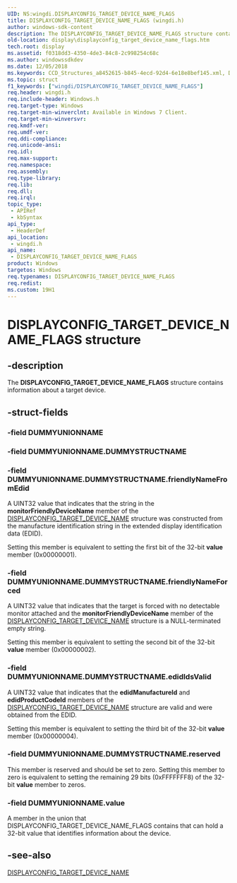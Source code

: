 ```yaml
---
UID: NS:wingdi.DISPLAYCONFIG_TARGET_DEVICE_NAME_FLAGS
title: DISPLAYCONFIG_TARGET_DEVICE_NAME_FLAGS (wingdi.h)
author: windows-sdk-content
description: The DISPLAYCONFIG_TARGET_DEVICE_NAME_FLAGS structure contains information about a target device.
old-location: display\displayconfig_target_device_name_flags.htm
tech.root: display
ms.assetid: f0318dd3-4350-4de3-84c8-2c998254c68c
ms.author: windowssdkdev
ms.date: 12/05/2018
ms.keywords: CCD_Structures_a8452615-b845-4ecd-92d4-6e18e8bef145.xml, DISPLAYCONFIG_TARGET_DEVICE_NAME_FLAGS, DISPLAYCONFIG_TARGET_DEVICE_NAME_FLAGS structure [Display Devices], display.displayconfig_target_device_name_flags, wingdi/DISPLAYCONFIG_TARGET_DEVICE_NAME_FLAGS
ms.topic: struct
f1_keywords: ["wingdi/DISPLAYCONFIG_TARGET_DEVICE_NAME_FLAGS"]
req.header: wingdi.h
req.include-header: Windows.h
req.target-type: Windows
req.target-min-winverclnt: Available in Windows 7 Client.
req.target-min-winversvr: 
req.kmdf-ver: 
req.umdf-ver: 
req.ddi-compliance: 
req.unicode-ansi: 
req.idl: 
req.max-support: 
req.namespace: 
req.assembly: 
req.type-library: 
req.lib: 
req.dll: 
req.irql: 
topic_type:
 - APIRef
 - kbSyntax
api_type:
 - HeaderDef
api_location:
 - wingdi.h
api_name:
 - DISPLAYCONFIG_TARGET_DEVICE_NAME_FLAGS
product: Windows
targetos: Windows
req.typenames: DISPLAYCONFIG_TARGET_DEVICE_NAME_FLAGS
req.redist: 
ms.custom: 19H1
---
```


# DISPLAYCONFIG_TARGET_DEVICE_NAME_FLAGS structure


## -description


The <b>DISPLAYCONFIG_TARGET_DEVICE_NAME_FLAGS</b> structure contains information about a target device.


## -struct-fields




### -field DUMMYUNIONNAME

 


### -field DUMMYUNIONNAME.DUMMYSTRUCTNAME

 


### -field DUMMYUNIONNAME.DUMMYSTRUCTNAME.friendlyNameFromEdid

A UINT32 value that indicates that the string in the <b>monitorFriendlyDeviceName</b> member of the <a href="https://docs.microsoft.com/windows/desktop/api/wingdi/ns-wingdi-displayconfig_target_device_name">DISPLAYCONFIG_TARGET_DEVICE_NAME</a> structure was constructed from the manufacture identification string in the extended display identification data (EDID).

Setting this member is equivalent to setting the first bit of the 32-bit <b>value</b> member (0x00000001). 


### -field DUMMYUNIONNAME.DUMMYSTRUCTNAME.friendlyNameForced

A UINT32 value that indicates that the target is forced with no detectable monitor attached and the <b>monitorFriendlyDeviceName</b> member of the <a href="https://docs.microsoft.com/windows/desktop/api/wingdi/ns-wingdi-displayconfig_target_device_name">DISPLAYCONFIG_TARGET_DEVICE_NAME</a> structure is a NULL-terminated empty string.

Setting this member is equivalent to setting the second bit of the 32-bit <b>value</b> member (0x00000002). 


### -field DUMMYUNIONNAME.DUMMYSTRUCTNAME.edidIdsValid

A UINT32 value that indicates that the <b>edidManufactureId</b> and <b>edidProductCodeId</b> members of the <a href="https://docs.microsoft.com/windows/desktop/api/wingdi/ns-wingdi-displayconfig_target_device_name">DISPLAYCONFIG_TARGET_DEVICE_NAME</a> structure are valid and were obtained from the EDID.

Setting this member is equivalent to setting the third bit of the 32-bit <b>value</b> member (0x00000004). 


### -field DUMMYUNIONNAME.DUMMYSTRUCTNAME.reserved

This member is reserved and should be set to zero. Setting this member to zero is equivalent to setting the remaining 29 bits (0xFFFFFFF8) of the 32-bit <b>value</b> member to zeros.


### -field DUMMYUNIONNAME.value

A member in the union that DISPLAYCONFIG_TARGET_DEVICE_NAME_FLAGS contains that can hold a 32-bit value that identifies information about the device.


## -see-also




<a href="https://docs.microsoft.com/windows/desktop/api/wingdi/ns-wingdi-displayconfig_target_device_name">DISPLAYCONFIG_TARGET_DEVICE_NAME</a>
 

 

